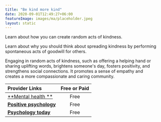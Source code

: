 ```yaml
---
title: "Be kind more kind"
date: 2020-09-01T12:49:27+06:00
featureImage: images/ma/placeholder.jpeg
layout: static
---
```


Learn about how you can create random acts of kindness.

Learn about why you should think about spreading kindness by performing spontaneous acts of goodwill for others.

Engaging in random acts of kindness, such as offering a helping hand or sharing uplifting words, brightens someone's day, fosters positivity, and strengthens social connections. It promotes a sense of empathy and creates a more compassionate and caring community.

| Provider Links      | Free or Paid  |  
| :-----------          | :--------------:      |  
| [**Mental health **](https://www.mentalhealth.org.uk/explore-mental-health/kindness-and-mental-health/random-acts-kindness) | Free | 
| [**Positive psychology**](https://positivepsychology.com/random-acts-kindness/) | Free  | 
| [**Psychology today**](https://www.psychologytoday.com/us/blog/emotional-nourishment/201711/why-random-acts-kindness-matter-your-well-being) | Free | 
  

<br/><br/>






